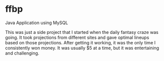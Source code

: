# ffbp
Java Application using MySQL

This was just a side project that I started when the daily fantasy craze was going. It took projections from different sites and gave optimal lineups based on those projections. After getting it working, it was the only time I consistently won money. It was usually $5 at a time, but it was entertaining and challenging.

